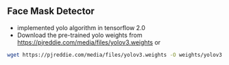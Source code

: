 ## Face Mask Detector
* implemented yolo algorithm in tensorflow 2.0
* Download the pre-trained yolo weights from https://pjreddie.com/media/files/yolov3.weights
or
```bash
wget https://pjreddie.com/media/files/yolov3.weights -O weights/yolov3.weights
```